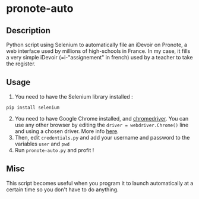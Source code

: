 # pronote-auto
## Description
Python script using Selenium to automatically file an iDevoir on Pronote, a web interface used by millions of high-schools in France. In my case, it fills a very simple iDevoir (=i-"assignement" in french) used by a teacher to take the register.

## Usage
1. You need to have the Selenium library installed :
```
pip install selenium
```
2. You need to have Google Chrome installed, and [chromedriver](https://chromedriver.chromium.org/home). You can use any other browser by editing the `driver = webdriver.Chrome()` line and using a chosen driver. More info [here](https://www.selenium.dev/documentation/en/webdriver/driver_requirements/).
3. Then, edit `credentials.py` and add your username and password to the variables `user` and `pwd`
4. Run `pronote-auto.py` and profit !

## Misc
This script becomes useful when you program it to launch automatically at a certain time so you don't have to do anything.
